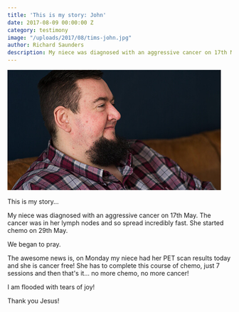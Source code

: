 ```yaml
---
title: 'This is my story: John'
date: 2017-08-09 00:00:00 Z
category: testimony
image: "/uploads/2017/08/tims-john.jpg"
author: Richard Saunders
description: My niece was diagnosed with an aggressive cancer on 17th May. The cancer was in her lymph nodes and so spread incredibly fast. She started chemo on 29th May.
---
```



![A photo of John with a blurred background](/uploads/2017/08/tims-john.jpg)

This is my story…

My niece was diagnosed with an aggressive cancer on 17th May. The cancer was in her lymph nodes and so spread incredibly fast. She started chemo on 29th May.

We began to pray.

The awesome news is, on Monday my niece had her PET scan results today and she is cancer free! She has to complete this course of chemo, just 7 sessions and then that's it… no more chemo, no more cancer!

I am flooded with tears of joy!

Thank you Jesus!
